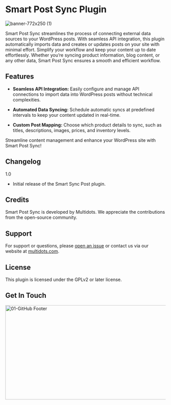 # Smart Post Sync Plugin
![banner-772x250 (1)](https://github.com/user-attachments/assets/0eb949af-566c-4294-9789-da2db2d3e6f6)

Smart Post Sync streamlines the process of connecting external data sources to your WordPress posts. With seamless API integration, this plugin automatically imports data and creates or updates posts on your site with minimal effort. Simplify your workflow and keep your content up to date effortlessly. Whether you’re syncing product information, blog content, or any other data, Smart Post Sync ensures a smooth and efficient workflow.


## Features

* **Seamless API Integration:**
   Easily configure and manage API connections to import data into WordPress posts without technical complexities.
   
* **Automated Data Syncing:**
Schedule automatic syncs at predefined intervals to keep your content updated in real-time.

* **Custom Post Mapping:**
Choose which product details to sync, such as titles, descriptions, images, prices, and inventory levels.

Streamline content management and enhance your WordPress site with Smart Post Sync!

## Changelog
1.0
* Initial release of the Smart Sync Post plugin.

## Credits
Smart Post Sync is developed by Multidots. We appreciate the contributions from the open-source community.

## Support
For support or questions, please [open an issue](https://github.com/multidots/smart-post-sync/issues) or contact us via our website at [multidots.com](http://multidots.com/).

## License
This plugin is licensed under the GPLv2 or later license.

## Get In Touch
<a href="https://www.multidots.com/contact-us/" rel="nofollow"><img width="1692" height="296" alt="01-GitHub Footer" src="https://github.com/user-attachments/assets/6b9d63e7-3990-472d-acb9-5e4e51b446fc" /></a>
